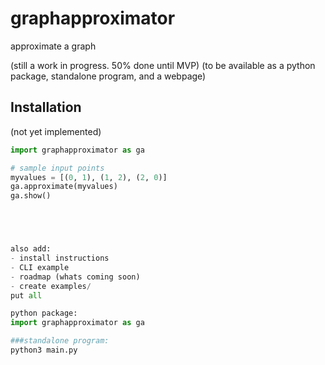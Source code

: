 # graphapproximator
approximate a graph

(still a work in progress. 50% done until MVP)
(to be available as a python package, standalone program, and a webpage)

## Installation 
(not yet implemented)

```python
import graphapproximator as ga

# sample input points
myvalues = [(0, 1), (1, 2), (2, 0)]
ga.approximate(myvalues)
ga.show()





also add:
- install instructions
- CLI example
- roadmap (whats coming soon)
- create examples/
put all

python package:
import graphapproximator as ga

###standalone program:
python3 main.py

